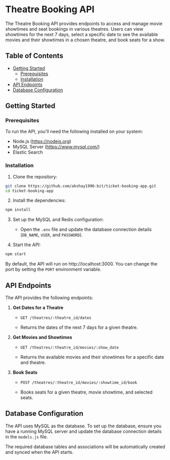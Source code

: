 # Theatre Booking API

The Theatre Booking API provides endpoints to access and manage movie showtimes and seat bookings in various theatres. Users can view showtimes for the next 7 days, select a specific date to see the available movies and their showtimes in a chosen theatre, and book seats for a show.

## Table of Contents

- [Getting Started](#getting-started)
  - [Prerequisites](#prerequisites)
  - [Installation](#installation)
- [API Endpoints](#api-endpoints)
- [Database Configuration](#database-configuration)

## Getting Started

### Prerequisites

To run the API, you'll need the following installed on your system:

- Node.js (https://nodejs.org)
- MySQL Server (https://www.mysql.com/)
- Elastic Search

### Installation

1. Clone the repository:

```bash
git clone https://github.com/akshay1996-bit/ticket-booking-app.git
cd ticket-booking-app
```

2. Install the dependencies:

```bash
npm install
```

3. Set up the MySQL and Redis configuration:

   - Open the `.env` file and update the database connection details (`DB_NAME`, `USER`, and `PASSWORD`).

4. Start the API:

```bash
npm start
```

By default, the API will run on http://localhost:3000. You can change the port by setting the `PORT` environment variable.

## API Endpoints

The API provides the following endpoints:

1. **Get Dates for a Theatre**

   - `GET /theatres/:theatre_id/dates`

   - Returns the dates of the next 7 days for a given theatre.

2. **Get Movies and Showtimes**

   - `GET /theatres/:theatre_id/movies/:show_date`

   - Returns the available movies and their showtimes for a specific date and theatre.

3. **Book Seats**

   - `POST /theatres/:theatre_id/movies/:showtime_id/book`

   - Books seats for a given theatre, movie showtime, and selected seats.

## Database Configuration

The API uses MySQL as the database. To set up the database, ensure you have a running MySQL server and update the database connection details in the `models.js` file.

The required database tables and associations will be automatically created and synced when the API starts.
